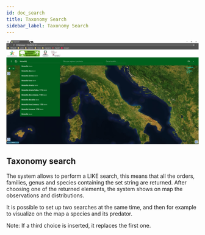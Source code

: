 ```yaml
---
id: doc_search
title: Taxonomy Search
sidebar_label: Taxonomy Search
---
```


![search.png](assets/search.png)

## Taxonomy search

The system allows to perform a LIKE search, this means that all the orders, families, genus and species containing the set string are returned.
After choosing one of the returned elements, the system shows on map the observations and distributions.

It is possible to set up two searches at the same time, and then for example to visualize on the map a species and its predator.

Note: If a third choice is inserted, it replaces the first one.